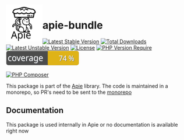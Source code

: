 <img src="https://raw.githubusercontent.com/apie-lib/apie-lib-monorepo/main/docs/apie-logo.svg" width="100px" align="left" />
<h1>apie-bundle</h1>






 [![Latest Stable Version](http://poser.pugx.org/apie/apie-bundle/v)](https://packagist.org/packages/apie/apie-bundle) [![Total Downloads](http://poser.pugx.org/apie/apie-bundle/downloads)](https://packagist.org/packages/apie/apie-bundle) [![Latest Unstable Version](http://poser.pugx.org/apie/apie-bundle/v/unstable)](https://packagist.org/packages/apie/apie-bundle) [![License](http://poser.pugx.org/apie/apie-bundle/license)](https://packagist.org/packages/apie/apie-bundle) [![PHP Version Require](http://poser.pugx.org/apie/apie-bundle/require/php)](https://packagist.org/packages/apie/apie-bundle) [![Code coverage](https://raw.githubusercontent.com/apie-lib/apie-bundle/main/coverage_badge.svg)](https://apie-lib.github.io/coverage/apie-bundle/index.html)  

[![PHP Composer](https://github.com/apie-lib/apie-bundle/actions/workflows/php.yml/badge.svg?event=push)](https://github.com/apie-lib/apie-bundle/actions/workflows/php.yml)

This package is part of the [Apie](https://github.com/apie-lib) library.
The code is maintained in a monorepo, so PR's need to be sent to the [monorepo](https://github.com/apie-lib/apie-lib-monorepo/pulls)

## Documentation
This package is used internally in Apie or no documentation is available right now
